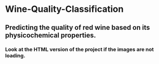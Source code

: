 # Wine-Quality-Classification
## Predicting the quality of red wine based on its physicochemical properties.
### Look at the HTML version of the project if the images are not loading.

